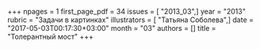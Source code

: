 +++
npages = 1
first_page_pdf = 34
issues = [ "2013_03",]
year = "2013"
rubric = "Задачи в картинках"
illustrators = [ "Татьяна Соболева",]
date = "2017-05-03T00:17:30+03:00"
month = "03"
authors = []
title = "Толерантный мост"
+++
